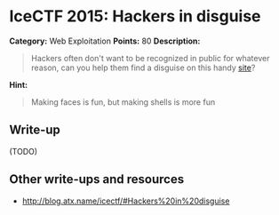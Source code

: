 # IceCTF 2015: Hackers in disguise

**Category:** Web Exploitation
**Points:** 80
**Description:** 

> Hackers often don't want to be recognized in public for whatever reason, can you help them find a disguise on this handy <a target='_blank' href='http://disguise.icec.tf/'>site</a>?

**Hint:**

> Making faces is fun, but making shells is more fun

## Write-up

(TODO)

## Other write-ups and resources

* <http://blog.atx.name/icectf/#Hackers%20in%20disguise>
